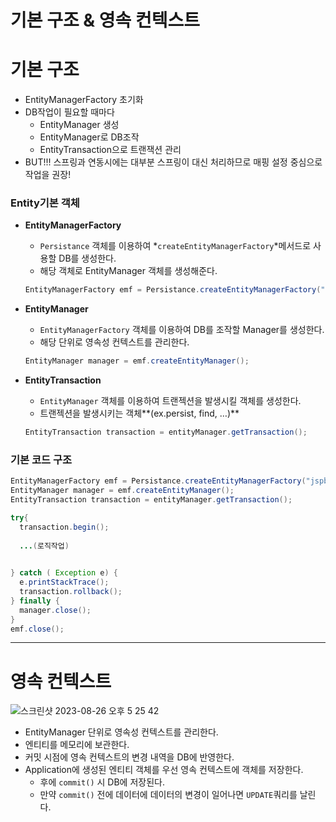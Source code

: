 # 기본 구조 & 영속 컨텍스트

# 기본 구조

- EntityManagerFactory 초기화
- DB작업이 필요할 때마다
    - EntityManager 생성
    - EntityManager로 DB조작
    - EntityTransaction으로 트랜잭션 관리
- BUT!!! 스프링과 연동시에는 대부분 스프링이 대신 처리하므로 매핑 설정 중심으로 작업을 권장!

### Entity기본 객체

- **EntityManagerFactory**
    - `Persistance` 객체를 이용하여 *`createEntityManagerFactory`*메서드로 사용할 DB를 생성한다.
    - 해당 객체로 EntityManager 객체를 생성해준다.
    
    ```java
    EntityManagerFactory emf = Persistance.createEntityManagerFactory("jspbegin");
    ```
    
- **EntityManager**
    - `EntityManagerFactory` 객체를 이용하여 DB를 조작할 Manager를 생성한다.
    - 해당 단위로 영속성 컨텍스트를 관리한다.
    
    ```java
    EntityManager manager = emf.createEntityManager();
    ```
    
- **EntityTransaction**
    - `EntityManager` 객체를 이용하여 트랜젝션을 발생시킬 객체를 생성한다.
    - 트랜젝션을 발생시키는 객체**(ex.persist, find, …)**
    
    ```java
    EntityTransaction transaction = entityManager.getTransaction();
    ```
    

### 기본 코드 구조

```java
EntityManagerFactory emf = Persistance.createEntityManagerFactory("jspbegin");
EntityManager manager = emf.createEntityManager();
EntityTransaction transaction = entityManager.getTransaction();

try{
  transaction.begin();
  
  ...(로직작업)
  

} catch ( Exception e) {
  e.printStackTrace();
  transaction.rollback();
} finally {
  manager.close();
}
emf.close();
```

---

# 영속 컨텍스트

![스크린샷 2023-08-26 오후 5 25 42](https://github.com/SubiYoon/SubiYoon.github.io/assets/117332903/8430eeec-8721-4515-adf5-ae9a67773ff1)

- EntityManager 단위로 영속성 컨텍스트를 관리한다.
- 엔티티를 메모리에 보관한다.
- 커밋 시점에 영속 컨텍스트의 변경 내역을 DB에 반영한다.
- Application에 생성된 엔티티 객체를 우선 영속 컨텍스트에 객체를 저장한다.
    - 후에 `commit()` 시 DB에 저장된다.
    - 만약 `commit()` 전에 데이터에 데이터의 변경이 일어나면 `UPDATE`쿼리를 날린다.
